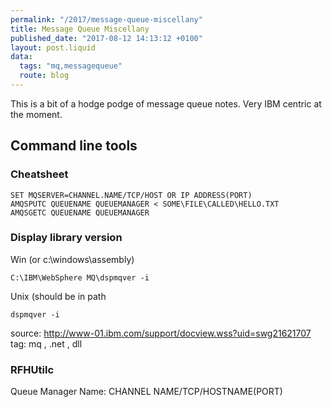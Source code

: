 ```yaml
---
permalink: "/2017/message-queue-miscellany"
title: Message Queue Miscellany
published_date: "2017-08-12 14:13:12 +0100"
layout: post.liquid
data:
  tags: "mq,messagequeue"
  route: blog
---
```

This is a bit of a hodge podge of message queue notes. Very IBM centric at the moment.

## Command line tools

### Cheatsheet

```
SET MQSERVER=CHANNEL.NAME/TCP/HOST OR IP ADDRESS(PORT)
AMQSPUTC QUEUENAME QUEUEMANAGER < SOME\FILE\CALLED\HELLO.TXT
AMQSGETC QUEUENAME QUEUEMANAGER
```

### Display library version

Win (or c:\windows\assembly)

```
C:\IBM\WebSphere MQ\dspmqver -i
```

Unix (should be in path

```
dspmqver -i
```

source: http://www-01.ibm.com/support/docview.wss?uid=swg21621707
tag: mq , .net , dll

### RFHUtilc

Queue Manager Name: CHANNEL NAME/TCP/HOSTNAME(PORT)
